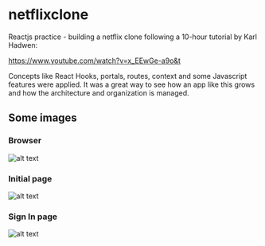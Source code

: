 # netflixclone
 Reactjs practice - building a netflix clone following a 10-hour tutorial by Karl Hadwen: 
 
 https://www.youtube.com/watch?v=x_EEwGe-a9o&t
 
 Concepts like React Hooks, portals, routes, context and some Javascript features were applied. It was a great way to see how an app like this grows and how the architecture and organization is managed.
 
 ## Some images
 
 ### Browser
 
 ![alt text](https://preview.redd.it/slgjk0xynca61.jpg?width=1280&format=pjpg&auto=webp&s=1a3f74a40246ed6c1fbd6b4e661e38ad1f960545 "Browser")
 
 ### Initial page
 
 ![alt text](https://preview.redd.it/d1oh6n4znca61.jpg?width=1280&format=pjpg&auto=webp&s=4617ca7cc8aed36e62d94f188e844e2baa220bbc "Initial page")
 
 ### Sign In page
 
 ![alt text](https://preview.redd.it/b401q48znca61.jpg?width=1280&format=pjpg&auto=webp&s=ca393f2aa9c5c33d378db22ce37fe89ba48a7706 "Sign In page")
